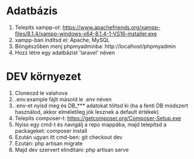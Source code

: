 # Adatbázis
1. Telepíts xampp-ot: https://www.apachefriends.org/xampp-files/8.1.4/xampp-windows-x64-8.1.4-1-VS16-installer.exe
2. xampp-ban indítsd el: Apache, MySQL
3. Böngészőben menj phpmyadminba: http://localhost/phpmyadmin
4. Hozz létre egy adatbázist 'laravel' néven

# DEV környezet
1. Cloneozd le valahova
2. .env.example fájlt másold le .env néven
3. .env-et nyisd meg és DB_*** adatokat töltsd ki (ha a fenti DB módszert használod, akkor elméletileg jók lesznek a default értékek)
4. Telepíts composer-t: https://getcomposer.org/Composer-Setup.exe
5. Nyiss egy cmd-t és navigálj a repo mappába, majd telepítsd a packageket: composer install
6. Ezután ugyan itt cmd-ben: git checkout dev
7. Ezután: php artisan migrate
8. Majd dev szervert elindítani: php artisan serve